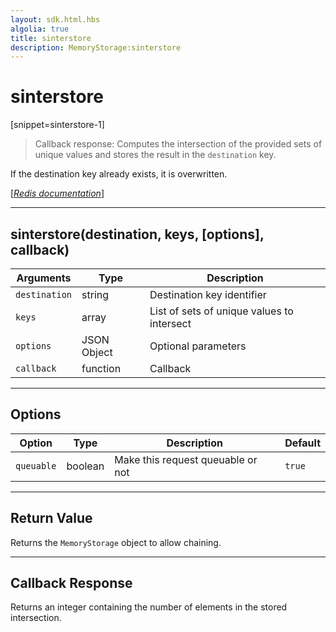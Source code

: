 ```yaml
---
layout: sdk.html.hbs
algolia: true
title: sinterstore
description: MemoryStorage:sinterstore
---
```

  

# sinterstore
[snippet=sinterstore-1]

> Callback response:
Computes the intersection of the provided sets of unique values and stores the result in the `destination` key.

If the destination key already exists, it is overwritten.

[[_Redis documentation_]](https://redis.io/commands/sinterstore)

---

## sinterstore(destination, keys, [options], callback)

| Arguments | Type | Description |
|---------------|---------|----------------------------------------|
| `destination` | string | Destination key identifier |
| `keys` | array | List of sets of unique values to intersect |
| `options` | JSON Object | Optional parameters |
| `callback` | function | Callback |

---

## Options

| Option | Type | Description | Default |
|---------------|---------|----------------------------------------|---------|
| `queuable` | boolean | Make this request queuable or not  | `true` |
---

## Return Value

Returns the `MemoryStorage` object to allow chaining.

---

## Callback Response

Returns an integer containing the number of elements in the stored intersection.

